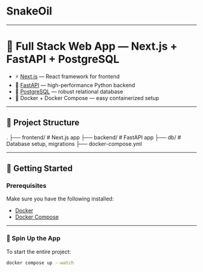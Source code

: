 # SnakeOil

---
# 🚀 Full Stack Web App — Next.js + FastAPI + PostgreSQL

- ⚡️ [Next.js](https://nextjs.org/) — React framework for frontend
- 🐍 [FastAPI](https://fastapi.tiangolo.com/) — high-performance Python backend
- 🐘 [PostgreSQL](https://www.postgresql.org/) — robust relational database
- 🐳 Docker + Docker Compose — easy containerized setup

---

## 🧱 Project Structure

. ├── frontend/ # Next.js app ├── backend/ # FastAPI app ├── db/ # Database setup, migrations ├── docker-compose.yml

---

## 🚀 Getting Started

### Prerequisites

Make sure you have the following installed:

- [Docker](https://docs.docker.com/get-docker/)
- [Docker Compose](https://docs.docker.com/compose/)

---

### 🔧 Spin Up the App

To start the entire project:

```bash
docker compose up --watch
